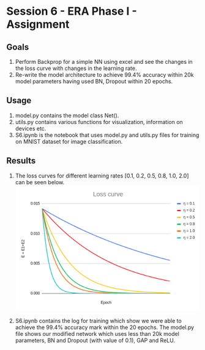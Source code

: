 # Session 6 - ERA Phase I - Assignment 

## Goals 
1. Perform Backprop for a simple NN using excel and see the changes in the loss curve with changes in the learning rate. 
2. Re-write the model architecture to achieve 99.4% accuracy within 20k model parameters having used BN, Dropout within 20 epochs. 

## Usage 
1. model.py contains the model class Net(). 
2. utils.py contains various functions for visualization, information on devices etc. 
3. S6.ipynb is the notebook that uses model.py and utils.py files for training on MNIST dataset for image classification. 

## Results 
1. The loss curves for different learning rates [0.1, 0.2, 0.5, 0.8, 1.0, 2.0] can be seen below. 
![Backprop_lr](./backprop_learningrate.png)

2. S6.ipynb contains the log for training which show we were able to achieve the 99.4% accuracy mark within the 20 epochs. The model.py file shows our modified network which uses less than 20k model parameters, BN and Dropout (with value of 0.1), GAP and ReLU. 
